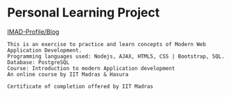 # Personal Learning Project
[IMAD-Profile/Blog](http://dimpu47.imad.hasura-app.io/)
~~~~~~~~~~~~~~~~~~~~~~~~~~~~~~~~~~~~~~~~~~~~~
This is an exercise to practice and learn concepts of Modern Web Application Development.
Programming languages used: Nodejs, AJAX, HTML5, CSS | Bootstrap, SQL.
Database: PostgreSQL
Course: Introduction to modern Application development
An online course by IIT Madras & Hasura

Certificate of completion offered by IIT Madras
~~~~~~~~~~~~~~~~~~~~~~~~~~~~~~~~~~~~~~~~~~~~~~~~~~~
